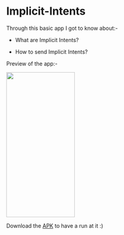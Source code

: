 # Implicit-Intents

Through this basic app I got to know about:-

* What are Implicit Intents?

* How to send Implicit Intents?

Preview of the app:-

<img src="https://user-images.githubusercontent.com/66427936/119085572-9fa4d900-ba21-11eb-9ff2-f28a4bca9575.jpeg" width="180" height="380">

Download the [APK](https://github.com/mitali-1703/Implicit-Intents/releases/download/v1/implicit.apk) to have a run at it :)
